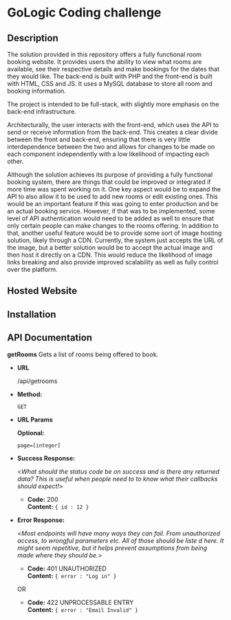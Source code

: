 GoLogic Coding challenge
========================

Description
-----------

The solution provided in this repository offers a fully functional room booking website. It provides users the ability to view what rooms are available, see their respective details and make bookings for the dates that they would like. The back-end is built with PHP and the front-end is built with HTML, CSS and JS. It uses a MySQL database to store all room and booking information.

The project is intended to be full-stack, with slightly more emphasis on the back-end infrastructure.

Architecturally, the user interacts with the front-end, which uses the API to send or receive information from the back-end. This creates a clear divide between the front and back-end, ensuring that there is very little interdependence between the two and allows for changes to be made on each component independently with a low likelihood of impacting each other. 

Although the solution achieves its purpose of providing a fully functional booking system, there are things that could be improved or integrated if more time was spent working on it. One key aspect would be to expand the API to also allow it to be used to add new rooms or edit existing ones. This would be an important feature if this was going to enter production and be an actual booking service. However, if that was to be implemented, some level of API authentication would need to be added as well to ensure that only certain people can make changes to the rooms offering. In addition to that, another useful feature would be to provide some sort of image hosting solution, likely through a CDN. Currently, the system just accepts the URL of the image, but a better solution would be to accept the actual image and then host it directly on a CDN. This would reduce the likelihood of image links breaking and also provide improved scalability as well as fully control over the platform.

Hosted Website
------------

Installation
------------

API Documentation
-----------------

**getRooms**
Gets a list of rooms being offered to book.

* **URL**

  /api/getrooms

* **Method:**
  
  `GET`
  
*  **URL Params**

   **Optional:**
 
   `page=[integer]`

* **Success Response:**
  
  <_What should the status code be on success and is there any returned data? This is useful when people need to to know what their callbacks should expect!_>

  * **Code:** 200 <br />
    **Content:** `{ id : 12 }`
 
* **Error Response:**

  <_Most endpoints will have many ways they can fail. From unauthorized access, to wrongful parameters etc. All of those should be liste d here. It might seem repetitive, but it helps prevent assumptions from being made where they should be._>

  * **Code:** 401 UNAUTHORIZED <br />
    **Content:** `{ error : "Log in" }`

  OR

  * **Code:** 422 UNPROCESSABLE ENTRY <br />
    **Content:** `{ error : "Email Invalid" }`